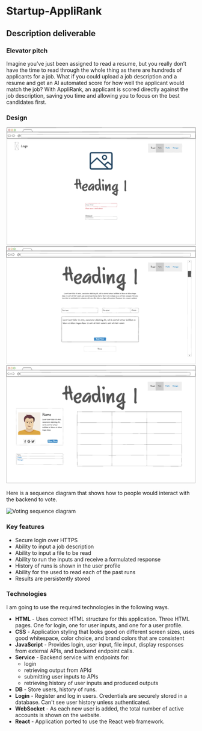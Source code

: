# Startup-AppliRank

## Description deliverable

### Elevator pitch

Imagine you’ve just been assigned to read a resume, but you really don’t have the time to read through the whole thing as there are hundreds of applicants for a job. What if you could upload a job description and a resume and get an AI automated score for how well the applicant would match the job? With AppliRank, an applicant is scored directly against the job description, saving you time and allowing you to focus on the best candidates first.

### Design

![Login](login.png)
![Home](home.png)
![User](user.png)

Here is a sequence diagram that shows how to people would interact with the backend to vote.

![Voting sequence diagram](votingSequenceDiagram.png)

### Key features

- Secure login over HTTPS
- Ability to input a job description
- Ability to input a file to be read
- Ability to run the inputs and receive a formulated response
- History of runs is shown in the user profile
- Ability for the used to read each of the past runs
- Results are persistently stored

### Technologies

I am going to use the required technologies in the following ways.

- **HTML** - Uses correct HTML structure for this application. Three HTML pages. One for login, one for user inputs, and one for a user profile.
- **CSS** - Application styling that looks good on different screen sizes, uses good whitespace, color choice, and brand colors that are consistent
- **JavaScript** - Provides login, user input, file input, display responses from external APIs, and backend endpoint calls.
- **Service** - Backend service with endpoints for:
  - login
  - retrieving output from APId
  - submitting user inputs to APIs
  - retrieving history of user inputs and produced outputs
- **DB** - Store users, history of runs.
- **Login** - Register and log in users. Credentials are securely stored in a database. Can't see user history unless authenticated.
- **WebSocket** - As each new user is added, the total number of active accounts is shown on the website.
- **React** - Application ported to use the React web framework.

